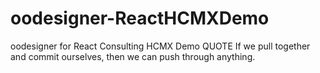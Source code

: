 # oodesigner-ReactHCMXDemo
oodesigner for React Consulting HCMX Demo
QUOTE
If we pull together and commit ourselves, then we can push through anything.
